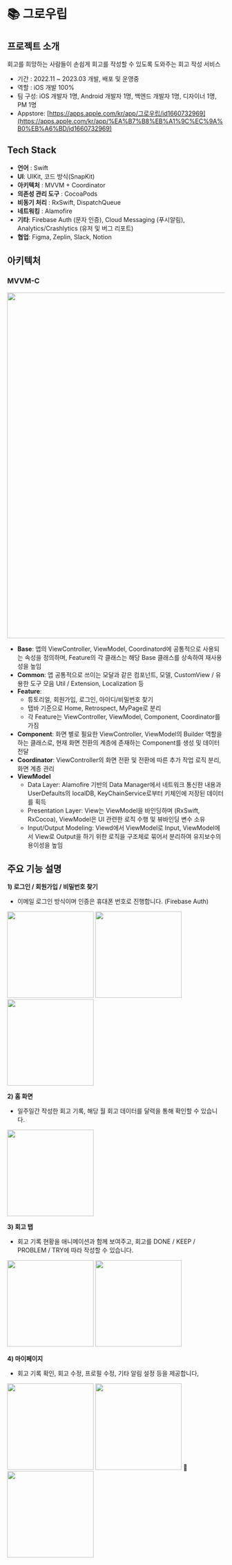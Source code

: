 # 📚 그로우립

## 프로젝트 소개

회고를 희망하는 사람들이 손쉽게 회고를 작성할 수 있도록 도와주는 회고 작성 서비스
- 기간 : 2022.11 ~ 2023.03 개발, 배포 및 운영중
- 역할 : iOS 개발 100%
- 팀 구성: iOS 개발자 1명, Android 개발자 1명, 백엔드 개발자 1명, 디자이너 1명, PM 1명
- Appstore: [https://apps.apple.com/kr/app/그로우립/id1660732969](https://apps.apple.com/kr/app/%EA%B7%B8%EB%A1%9C%EC%9A%B0%EB%A6%BD/id1660732969)


## Tech Stack

-   **언어**  : Swift
-   **UI**: UIKit, 코드 방식(SnapKit)
-   **아키텍처**  : MVVM + Coordinator
-   **의존성 관리 도구** : CocoaPods
-   **비동기 처리**  : RxSwift, DispatchQueue
-   **네트워킹** : Alamofire
-   **기타**: Firebase Auth (문자 인증), Cloud Messaging (푸시알림), Analytics/Crashlytics (유저 및 버그 리포트)
-   **협업**:  Figma, Zeplin, Slack, Notion


## 아키텍처
### MVVM-C

<img width="800" src="https://github.com/paicooha/Growlibb-iOS/assets/37764504/dc730ec6-df58-492b-a1f9-f5c49d15c1e5"/> <br/>

- **Base**: 앱의 ViewController, ViewModel, Coordinatord에 공통적으로 사용되는 속성을 정의하며, Feature의 각 클래스는 해당 Base 클래스를 상속하여 재사용성을 높임
- **Common**: 앱 공통적으로 쓰이는 모달과 같은 컴포넌트, 모델, CustomView / 유용한 도구 모음 Util / Extension, Localization 등
- **Feature**:
  - 튜토리얼, 회원가입, 로그인, 아이디/비밀번호 찾기
  - 탭바 기준으로 Home, Retrospect, MyPage로 분리
  - 각 Feature는 ViewController, ViewModel, Component, Coordinator를 가짐
- **Component**: 화면 별로 필요한 ViewController, ViewModel의 Builder 역할을 하는 클래스로, 현재 화면 전환의 계층에 존재하는 Component를 생성 및 데이터 전달
- **Coordinator**: ViewController의 화면 전환 및 전환에 따른 추가 작업 로직 분리, 화면 계층 관리
- **ViewModel**
   - Data Layer: Alamofire 기반의 Data Manager에서 네트워크 통신한 내용과 UserDefaults의 localDB, KeyChainService로부터 키체인에 저장된 데이터를 획득
   - Presentation Layer: View는 ViewModel을 바인딩하며 (RxSwift, RxCocoa), ViewModel은 UI 관련한 로직 수행 및 뷰바인딩 변수 소유
   - Input/Output Modeling: Viewd에서 ViewModel로 Input, ViewModel에서 View로 Output을 하기 위한 로직을 구조체로 묶어서 분리하여 유지보수의 용이성을 높임


## 주요 기능 설명

**1) 로그인 / 회원가입 / 비밀번호 찾기**
- 이메일 로그인 방식이며 인증은 휴대폰 번호로 진행합니다. (Firebase Auth)

<img width="200" src="https://github.com/runner-be/RunnerBe-iOS/assets/37764504/5e31ba9b-8968-4b47-8851-192d39570587" />  <img width="200" src="https://github.com/runner-be/RunnerBe-iOS/assets/37764504/251f4d72-a25a-49bd-9ab7-41560d0e548b" />  <img width="200" src="https://github.com/runner-be/RunnerBe-iOS/assets/37764504/d2a5b1af-10ea-4f2b-b4e2-d3c58d0e1395" />

**2) 홈 화면**
- 일주일간 작성한 회고 기록, 해당 월 회고 데이터를 달력을 통해 확인할 수 있습니다.

<img width="200" src="https://github.com/runner-be/RunnerBe-iOS/assets/37764504/9e18e8bf-65e1-482d-9a84-798939f3944b" /> 

**3) 회고 탭**
- 회고 기록 현황을 애니메이션과 함께 보여주고, 회고를 DONE / KEEP / PROBLEM / TRY에 따라 작성할 수 있습니다.

<img width="200" src="https://github.com/runner-be/RunnerBe-iOS/assets/37764504/de76de06-8554-475f-accd-1fa2f57d0ecf" />
<img width="200" src="https://github.com/runner-be/RunnerBe-iOS/assets/37764504/441b1dce-7a1a-4bed-b188-f4974f440a74" />

**4) 마이페이지**
- 회고 기록 확인, 회고 수정, 프로필 수정, 기타 알림 설정 등을 제공합니다,

<img width="200" src="https://github.com/runner-be/RunnerBe-iOS/assets/37764504/c3029aeb-2bb1-44fa-8ae1-461ccdafc646" />
<img width="200" src="https://github.com/runner-be/RunnerBe-iOS/assets/37764504/57aabd61-2bb3-4d3e-b336-2ab1e3d4f542" /> <img src="https://github.com/runner-be/RunnerBe-iOS/assets/37764504/3b01b00d-c891-4a34-b516-b068eed7b17d" width="200" />
